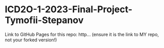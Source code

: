 # ICD2O-1-2023-Final-Project-Tymofii-Stepanov

Link to GitHub Pages for this repo: http...
(ensure it is the link to MY repo, not your forked version!)
